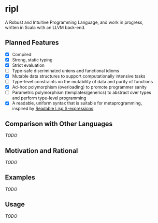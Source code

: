 # ripl
A Robust and Intuitive Programming Language, and work in progress, written in Scala with an LLVM back-end.

## Planned Features
- [x] Compiled
- [x] Strong, static typing
- [x] Strict evaluation
- [ ] Type-safe discriminated unions and functional idioms
- [x] Mutable data structures to support computationally intensive tasks
- [ ] Type-level constraints on the mutability of data and purity of functions
- [x] Ad-hoc polymorphism (overloading) to promote programmer sanity
- [ ] Parametric polymorphism (templates/generics) to abstract over types and perform type-level programming
- [x] A readable, uniform syntax that is suitable for metaprogramming, inspired by [Readable Lisp S-expressions](https://sourceforge.net/p/readable/wiki/Home/)

## Comparison with Other Languages
*TODO*

## Motivation and Rational
*TODO*

## Examples
*TODO*

## Usage
*TODO*
